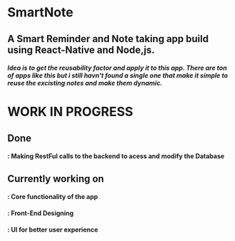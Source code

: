 # SmartNote

## A Smart Reminder and Note taking app build using React-Native and Node,js.
##### Idea is to get the reusability factor and apply it to this app. There are ton of apps like this but i still havn't found a single one that make it simple to reuse the excisting notes and make them dynamic.



# WORK IN PROGRESS

## Done
#### : Making RestFul calls to the backend to acess and modify the Database

## Currently working on
#### : Core functionality of the app
#### : Front-End Designing
#### : UI for better user experience
